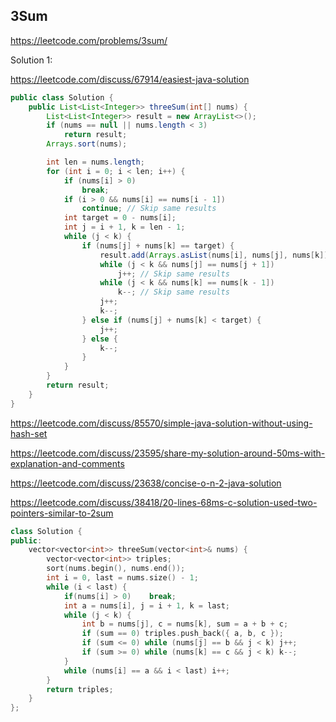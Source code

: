 ## 3Sum
https://leetcode.com/problems/3sum/

Solution 1: 

https://leetcode.com/discuss/67914/easiest-java-solution
```java
public class Solution {
	public List<List<Integer>> threeSum(int[] nums) {
		List<List<Integer>> result = new ArrayList<>();
		if (nums == null || nums.length < 3)
			return result;
		Arrays.sort(nums);

		int len = nums.length;
		for (int i = 0; i < len; i++) {
			if (nums[i] > 0)
				break;
			if (i > 0 && nums[i] == nums[i - 1])
				continue; // Skip same results
			int target = 0 - nums[i];
			int j = i + 1, k = len - 1;
			while (j < k) {
				if (nums[j] + nums[k] == target) {
					result.add(Arrays.asList(nums[i], nums[j], nums[k]));
					while (j < k && nums[j] == nums[j + 1])
						j++; // Skip same results
					while (j < k && nums[k] == nums[k - 1])
						k--; // Skip same results
					j++;
					k--;
				} else if (nums[j] + nums[k] < target) {
					j++;
				} else {
					k--;
				}
			}
		}
		return result;
	}
}
```
https://leetcode.com/discuss/85570/simple-java-solution-without-using-hash-set

https://leetcode.com/discuss/23595/share-my-solution-around-50ms-with-explanation-and-comments

https://leetcode.com/discuss/23638/concise-o-n-2-java-solution

https://leetcode.com/discuss/38418/20-lines-68ms-c-solution-used-two-pointers-similar-to-2sum
```cpp
class Solution {
public:
    vector<vector<int>> threeSum(vector<int>& nums) {
        vector<vector<int>> triples;
        sort(nums.begin(), nums.end());
        int i = 0, last = nums.size() - 1;
        while (i < last) {
            if(nums[i] > 0)    break;
            int a = nums[i], j = i + 1, k = last;
            while (j < k) {
                int b = nums[j], c = nums[k], sum = a + b + c;
                if (sum == 0) triples.push_back({ a, b, c });
                if (sum <= 0) while (nums[j] == b && j < k) j++;
                if (sum >= 0) while (nums[k] == c && j < k) k--;
            }
            while (nums[i] == a && i < last) i++;
        }
        return triples;
    }
};
```

